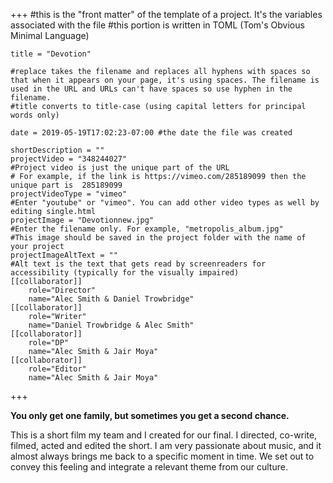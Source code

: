 +++
    #this is the "front matter" of the template of a project. It's the variables associated with the file
    #this portion is written in TOML (Tom's Obvious Minimal Language)
    
  
    title = "Devotion"
   
    #replace takes the filename and replaces all hyphens with spaces so that when it appears on your page, it's using spaces. The filename is used in the URL and URLs can't have spaces so use hyphen in the filename.
    #title converts to title-case (using capital letters for principal words only)
    
    date = 2019-05-19T17:02:23-07:00 #the date the file was created
    
    shortDescription = ""
    projectVideo = "348244027"
    #Project video is just the unique part of the URL  
    # For example, if the link is https://vimeo.com/285189099 then the unique part is  285189099
    projectVideoType = "vimeo"
    #Enter "youtube" or "vimeo". You can add other video types as well by editing single.html 
    projectImage = "Devotionnew.jpg"
    #Enter the filename only. For example, "metropolis_album.jpg" 
    #This image should be saved in the project folder with the name of your project 
    projectImageAltText = ""
    #Alt text is the text that gets read by screenreaders for accessibility (typically for the visually impaired)
    [[collaborator]]
        role="Director"
        name="Alec Smith & Daniel Trowbridge"
    [[collaborator]]
        role="Writer"
        name="Daniel Trowbridge & Alec Smith"
    [[collaborator]]
        role="DP"
        name="Alec Smith & Jair Moya"
    [[collaborator]]
        role="Editor"
        name="Alec Smith & Jair Moya"

    

+++

**You only get one family, but sometimes you get a second chance.**

This is a short film my team and I created for our final. I directed, co-write, filmed, acted and edited the short. I am very passionate about music, and it almost always brings me back to a specific moment in time. We set out to convey this feeling and integrate a relevant theme from our culture.
